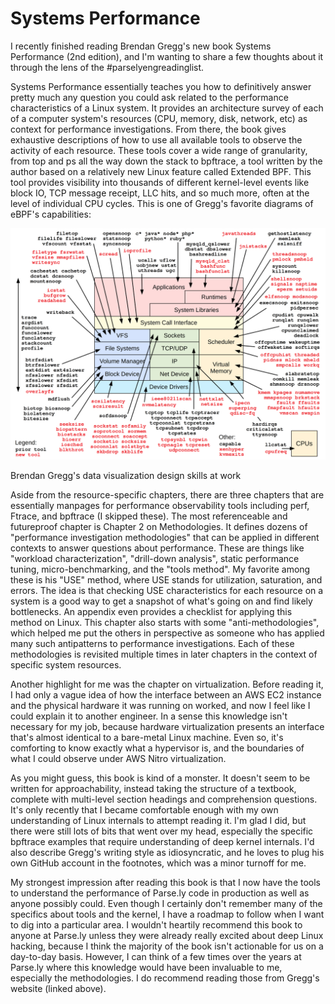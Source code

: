 Systems Performance
===================

I recently finished reading Brendan Gregg's new book Systems Performance (2nd edition), and I'm wanting to share a few
thoughts about it through the lens of the #parselyengreadinglist.

Systems Performance essentially teaches you how to definitively answer pretty much any question you could ask related
to the performance characteristics of a Linux system. It provides an architecture survey of each of a computer system's
resources (CPU, memory, disk, network, etc) as context for performance investigations. From there, the book gives
exhaustive descriptions of how to use all available tools to observe the activity of each resource. These tools cover
a wide range of granularity, from top and ps all the way down the stack to bpftrace, a tool written by the author
based on a relatively new Linux feature called Extended BPF. This tool provides visibility into thousands of different
kernel-level events like block IO, TCP message receipt, LLC hits, and so much more, often at the level of individual
CPU cycles. This is one of Gregg's favorite diagrams of eBPF's capabilities:

![](../media/bpf_performance_tools.png)

Brendan Gregg's data visualization design skills at work

Aside from the resource-specific chapters, there are three chapters that are essentially manpages for performance
observability tools including perf, Ftrace, and bpftrace (I skipped these). The most referenceable and futureproof
chapter is Chapter 2 on Methodologies. It defines dozens of "performance investigation methodologies" that can be
applied in different contexts to answer questions about performance. These are things like "workload characterization",
"drill-down analysis", static performance tuning, micro-benchmarking, and the "tools method". My favorite among these
is his "USE" method, where USE stands for utilization, saturation, and errors. The idea is that checking USE
characteristics for each resource on a system is a good way to get a snapshot of what's going on and find likely
bottlenecks. An appendix even provides a checklist for applying this method on Linux. This chapter also starts with
some "anti-methodologies", which helped me put the others in perspective as someone who has applied many such
antipatterns to performance investigations. Each of these methodologies is revisited multiple times in later chapters
in the context of specific system resources.

Another highlight for me was the chapter on virtualization. Before reading it, I had only a vague idea of how the
interface between an AWS EC2 instance and the physical hardware it was running on worked, and now I feel like I could
explain it to another engineer. In a sense this knowledge isn't necessary for my job, because hardware virtualization
presents an interface that's almost identical to a bare-metal Linux machine. Even so, it's comforting to know exactly
what a hypervisor is, and the boundaries of what I could observe under AWS Nitro virtualization.

As you might guess, this book is kind of a monster. It doesn't seem to be written for approachability, instead taking
the structure of a textbook, complete with multi-level section headings and comprehension questions. It's only
recently that I became comfortable enough with my own understanding of Linux internals to attempt reading it. I'm glad
I did, but there were still lots of bits that went over my head, especially the specific bpftrace examples that
require understanding of deep kernel internals. I'd also describe Gregg's writing style as idiosyncratic, and he loves
to plug his own GitHub account in the footnotes, which was a minor turnoff for me.

My strongest impression after reading this book is that I now have the tools to understand the performance of Parse.ly
code in production as well as anyone possibly could. Even though I certainly don't remember many of the specifics
about tools and the kernel, I have a roadmap to follow when I want to dig into a particular area. I wouldn't heartily
recommend this book to anyone at Parse.ly unless they were already really excited about deep Linux hacking, because I
think the majority of the book isn't actionable for us on a day-to-day basis. However, I can think of a few times over
the years at Parse.ly where this knowledge would have been invaluable to me, especially the methodologies. I do
recommend reading those from Gregg's website (linked above).

